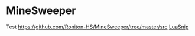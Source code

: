 # MineSweeper

Test
https://github.com/Roniton-HS/MineSweeper/tree/master/src
[LuaSnip](https://github.com/L3MON4D3/LuaSnip/) 

